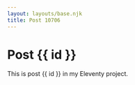 ```yaml
---
layout: layouts/base.njk
title: Post 10706
---
```


# Post {{ id }}

This is post {{ id }} in my Eleventy project.

